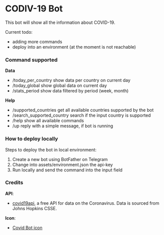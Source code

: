 # CODIV-19 Bot

This bot will show all the information about COVID-19.

Current todo:
- adding more commands
- deploy into an environment (at the moment is not reachable)

### Command supported

**Data**
- /today_per_country show data per country on current day
- /today_global show global data on current day
- /stats_period show data filtered by period (week, month)

**Help**
- /supported_countries get all available countries supported by the bot
- /search_supported_country search if the input country is supported
- /help show all available commands
- /up reply with a simple message, if bot is running

### How to deploy locally
Steps to deploy the bot in local environment:
1. Create a new bot using BotFather on Telegram
2. Change into assets/environment.json the api-key
3. Run locally and send the command into the input field

### Credits

**API**: 
- [covid19api](https://covid19api.com/), a free API for data on the Coronavirus. Data is sourced from Johns Hopkins CSSE.

**Icon**: 
- [Covid Bot icon](https://www.iconfinder.com/icons/5960676/coronavirus_covid_covid-19_disease_infection_virus_icon)
